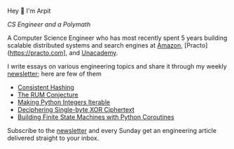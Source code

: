 Hey 👋 I'm Arpit

_CS Engineer and a Polymath_

A Computer Science Engineer who has most recently spent 5 years building scalable distributed systems and search engines at [Amazon](https://amazon.com), [Practo](https://practo.com], and [Unacademy](https://unacademy.com).

I write essays on various engineering topics and share it through my weekly [newsletter](https://arpitbhayani.me/newsletter); here are few of them

 - [Consistent Hashing](https://arpitbhayani.me/blogs/consistent-hashing)
 - [The RUM Conjecture](https://arpitbhayani.me/blogs/rum)
 - [Making Python Integers Iterable](https://arpitbhayani.me/blogs/python-iterable-integers)
 - [Deciphering Single-byte XOR Ciphertext](https://arpitbhayani.me/blogs/decipher-single-xor)
 - [Building Finite State Machines with Python Coroutines](https://arpitbhayani.me/blogs/fsm)

Subscribe to the [newsletter](https://arpitbhayani.me/newsletter) and every Sunday get an engineering article delivered straight to your inbox.
